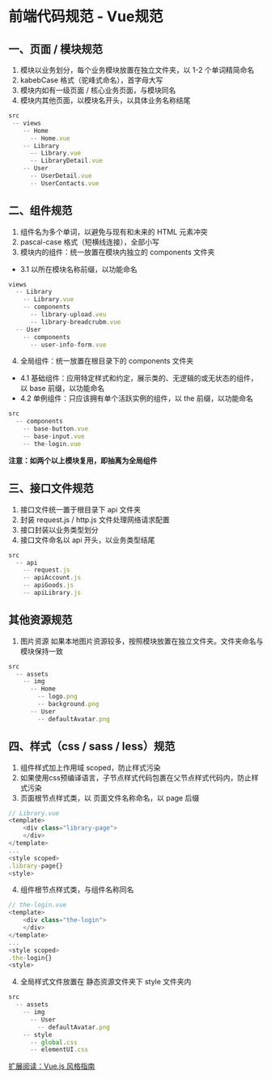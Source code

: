 # 前端代码规范 - Vue规范

## 一、页面 / 模块规范
1. 模块以业务划分，每个业务模块放置在独立文件夹，以 1-2 个单词精简命名
2. kabebCase 格式（驼峰式命名），首字母大写
3. 模块内如有一级页面 / 核心业务页面，与模块同名
4. 模块内其他页面，以模块名开头，以具体业务名称结尾
```js
src
 -- views
    -- Home
      -- Home.vue
    -- Library
      -- Library.vue
      -- LibraryDetail.vue
    -- User
      -- UserDetail.vue
      -- UserContacts.vue
```

## 二、组件规范
1. 组件名为多个单词，以避免与现有和未来的 HTML 元素冲突
2. pascal-case 格式（短横线连接），全部小写
3. 模块内的组件：统一放置在模块内独立的 components 文件夹
- 3.1 以所在模块名称前缀，以功能命名
``` js
views
  -- Library
    -- Library.vue
    -- components
      -- library-upload.veu
      -- library-breadcrubm.vue
  -- User
    -- components
      -- user-info-form.vue
```
4. 全局组件：统一放置在根目录下的 components 文件夹
- 4.1 基础组件：应用特定样式和约定，展示类的、无逻辑的或无状态的组件，以 base 前缀，以功能命名
- 4.2 单例组件：只应该拥有单个活跃实例的组件，以 the 前缀，以功能命名
```js
src
  -- components
    -- base-button.vue
    -- base-input.vue
    -- the-login.vue
```
**注意：如两个以上模块复用，即抽离为全局组件** 

## 三、接口文件规范
1. 接口文件统一置于根目录下 api 文件夹
2. 封装 request.js / http.js 文件处理网络请求配置
3. 接口封装以业务类型划分
3. 接口文件命名以 api 开头，以业务类型结尾
```js
src
  -- api
    -- request.js
    -- apiAccount.js
    -- apiGoods.js
    -- apiLibrary.js
```

## 其他资源规范
1. 图片资源
如果本地图片资源较多，按照模块放置在独立文件夹。文件夹命名与模块保持一致
```js
src
  -- assets
    -- img
      -- Home
        -- logo.png
        -- background.png
      -- User
        -- defaultAvatar.png
```

## 四、样式（css / sass / less）规范
1. 组件样式加上作用域 scoped，防止样式污染
2. 如果使用css预编译语言，子节点样式代码包裹在父节点样式代码内，防止样式污染
3. 页面根节点样式类，以 页面文件名称命名，以 page 后缀
```js
// Library.vue
<template>
    <div class="library-page">
    </div>
</template>
...
<style scoped>
.library-page{}
<style>
```
4. 组件根节点样式类，与组件名称同名
```js
// the-login.vue
<template>
    <div class="the-login">
    </div>
</template>
...
<style scoped>
.the-login{}
<style>
```
4. 全局样式文件放置在 静态资源文件夹下 style 文件夹内
```js
src
  -- assets
    -- img
      -- User
        -- defaultAvatar.png
    -- style
      -- global.css
      -- elementUI.css
```

[扩展阅读：Vue.js 风格指南](https://cn.vuejs.org/v2/style-guide/)